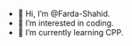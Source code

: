 - 👋 Hi, I’m @Farda-Shahid.
- 👀 I’m interested in coding.
- 🌱 I’m currently learning CPP.
<!---
Farda-Shahid/Farda-Shahid is a ✨ special ✨ repository because its `README.md` (this file) appears on your GitHub profile.
You can click the Preview link to take a look at your changes.
--->
